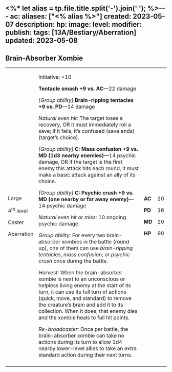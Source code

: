 <%* let alias = tp.file.title.split('-').join(' '); %>---
ac: 
aliases: ["<% alias %>"]
created: 2023-05-07
description: 
hp: 
image: 
level: 
modifier: 
publish: 
tags: [13A/Bestiary/Aberration]
updated: 2023-05-08
---

## Brain-Absorber Xombie

<table>
<colgroup>
<col style="width: 16%" />
<col style="width: 72%" />
<col style="width: 5%" />
<col style="width: 5%" />
</colgroup>
<tbody>
<tr class="odd">
<td><p>Large</p>
<p>4<sup>th</sup> level</p>
<p>Caster</p>
<p>Aberration</p></td>
<td><p>Initiative: +10</p>
<p><strong>Tentacle smash +9 vs. AC</strong>—22 damage</p>
<p><em>[Group ability]</em> <strong>Brain-ripping tentacles +9 vs.
PD</strong>—14 damage</p>
<p><em>Natural even hit:</em> The target loses a recovery, OR it must
immediately roll a save; if it fails, it’s confused (save ends)
(target’s choice).</p>
<p><em>[Group ability]</em> <strong>C: Mass confusion +9 vs. MD (1d3
nearby enemies)</strong>—14 psychic damage, OR if the target is the
first enemy this attack hits each round, it must make a basic attack
against an ally of its choice.</p>
<p><em>[Group ability]</em> <strong>C: Psychic crush +9 vs. MD (one
nearby or far away enemy)</strong>—14 psychic damage</p>
<p><em>Natural even hit or miss:</em> 10 ongoing psychic damage.</p>
<p><em>Group ability:</em> For every two brain-absorber xombies in the
battle (round up), one of them can use <em>brain-ripping tentacles</em>,
<em>mass confusion</em>, or <em>psychic crush</em> once during the
battle.</p>
<p><em>Harvest:</em> When the brain-absorber xombie is next to an
unconscious or helpless living enemy at the start of its turn, it can
use its full turn of actions (quick, move, and standard) to remove the
creature’s brain and add it to its collection. When it does, that enemy
dies and the xombie heals to full hit points.</p>
<p><em>Re-broadcaster:</em> Once per battle, the brain-absorber xombie
can take no actions during its turn to allow 1d4 nearby lower-level
allies to take an extra standard action during their next
turns.</p></td>
<td><p><strong>AC</strong></p>
<p><strong>PD</strong></p>
<p><strong>MD</strong></p>
<p><strong>HP</strong></p></td>
<td><p>20</p>
<p>16</p>
<p>20</p>
<p>90</p></td>
</tr>
<tr class="even">
<td></td>
<td></td>
<td></td>
<td></td>
</tr>
</tbody>
</table>
